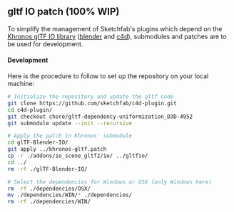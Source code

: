 ## gltf IO patch (100% WIP)

To simplify the management of Sketchfab's plugins which depend on the [Khronos glTF IO library](https://github.com/KhronosGroup/glTF-Blender-IO) ([blender](https://github.com/sketchfab/blender-plugin) and [c4d](https://github.com/sketchfab/c4d-plugin)), submodules and patches are to be used for development.

#### Development

Here is the procedure to follow to set up the repository on your local machine:

```sh
# Initialize the repository and update the gltf code
git clone https://github.com/sketchfab/c4d-plugin.git
cd c4d-plugin/
git checkout chore/gltf-dependency-uniformization_D3D-4952
git submodule update --init --recursive

# Apply the patch in Khronos' submodule
cd glTF-Blender-IO/
git apply ../khronos-gltf.patch
cp -r ./addons/io_scene_gltf2/io/ ../gltfio/
cd ../
rm -rf ./glTF-Blender-IO/

# Select the dependencies for Windows or OSX (only Windows here)
rm -rf ./dependencies/OSX/
mv ./dependencies/WIN/* ./dependencies/
rm -rf ./dependencies/WIN/
```

